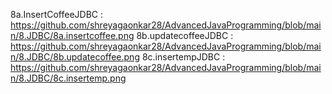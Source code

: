 8a.InsertCoffeeJDBC : https://github.com/shreyagaonkar28/AdvancedJavaProgramming/blob/main/8.JDBC/8a.insertcoffee.png
8b.updatecoffeeJDBC : https://github.com/shreyagaonkar28/AdvancedJavaProgramming/blob/main/8.JDBC/8b.updatecoffee.png
8c.insertempJDBC : https://github.com/shreyagaonkar28/AdvancedJavaProgramming/blob/main/8.JDBC/8c.insertemp.png

